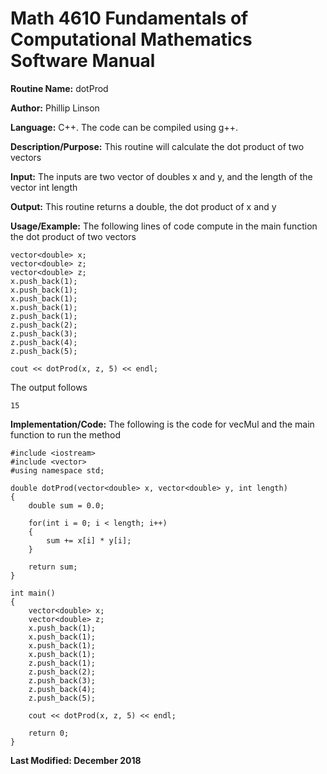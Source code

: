 # Math 4610 Fundamentals of Computational Mathematics Software Manual

**Routine Name:**           dotProd

**Author:** Phillip Linson

**Language:** C++. The code can be compiled using g++.

**Description/Purpose:** This routine will calculate the dot product of two vectors

**Input:** The inputs are two vector of doubles x and y, and the length of the vector int length

**Output:** This routine returns a double, the dot product of x and y

**Usage/Example:** The following lines of code compute in the main function the dot product of two vectors

    vector<double> x;
    vector<double> z;
    vector<double> z;
    x.push_back(1);
    x.push_back(1);
    x.push_back(1);
    x.push_back(1);
    z.push_back(1);	
    z.push_back(2);
    z.push_back(3);
    z.push_back(4);
    z.push_back(5);	

    cout << dotProd(x, z, 5) << endl;
	
The output follows

    15

**Implementation/Code:** The following is the code for vecMul and the main function to run the method

	#include <iostream>
	#include <vector>
	#using namespace std;

	double dotProd(vector<double> x, vector<double> y, int length)
	{
		double sum = 0.0;

		for(int i = 0; i < length; i++)
		{
			sum += x[i] * y[i];
		}

		return sum;
	}

	int main()
	{
		vector<double> x;
		vector<double> z;
		x.push_back(1);
		x.push_back(1);
		x.push_back(1);
		x.push_back(1);
		z.push_back(1);	
		z.push_back(2);
		z.push_back(3);
		z.push_back(4);
		z.push_back(5);	

		cout << dotProd(x, z, 5) << endl;

		return 0;
	}

**Last Modified: December 2018**
